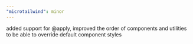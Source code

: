 ```yaml
---
"microtailwind": minor
---
```


added support for @apply, improved the order of components and utilities to be able to override default component styles
